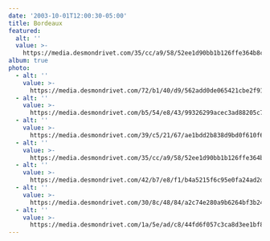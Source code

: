 ```yaml
---
date: '2003-10-01T12:00:30-05:00'
title: Bordeaux
featured:
  alt: ''
  value: >-
    https://media.desmondrivet.com/35/cc/a9/58/52ee1d90bb1b126ffe364b8ca26d4da0dbcb7c548ac75692ba37f609.jpg
album: true
photo:
  - alt: ''
    value: >-
      https://media.desmondrivet.com/72/b1/40/d9/562add0de065421cbe2f9109b397aaac44e05c26884a293e1579e08d.jpg
  - alt: ''
    value: >-
      https://media.desmondrivet.com/b5/54/e8/43/99326299acec3ad88205c7fd2e5c7eb56679cb5ff7b7e8f33fbb0a95.jpg
  - alt: ''
    value: >-
      https://media.desmondrivet.com/39/c5/21/67/ae1bdd2b838d9bd0f610f66ea71b00e5b7201d95b1e4c2a911d2b03e.jpg
  - alt: ''
    value: >-
      https://media.desmondrivet.com/35/cc/a9/58/52ee1d90bb1b126ffe364b8ca26d4da0dbcb7c548ac75692ba37f609.jpg
  - alt: ''
    value: >-
      https://media.desmondrivet.com/42/b7/e8/f1/b4a5215f6c95e0fa24ad2d59572b9ea24bc0c9342a025ea0bd83e001.jpg
  - alt: ''
    value: >-
      https://media.desmondrivet.com/30/8c/48/84/a2c74e280a9b6264bf3b249d25cdef0c4c9624958afd39172957ffc1.jpg
  - alt: ''
    value: >-
      https://media.desmondrivet.com/1a/5e/ad/c8/44fd6f057c3ca8d3ee1bf80ae7c879eeec0aa931cf82a45d4204f0b4.jpg
---
```


